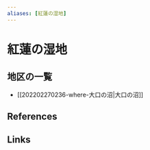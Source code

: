 ```yaml
---
aliases: [紅蓮の湿地]
---
```

# 紅蓮の湿地

## 地区の一覧


- [[202202270236-where-大口の沼|大口の沼]]

## References



## Links


